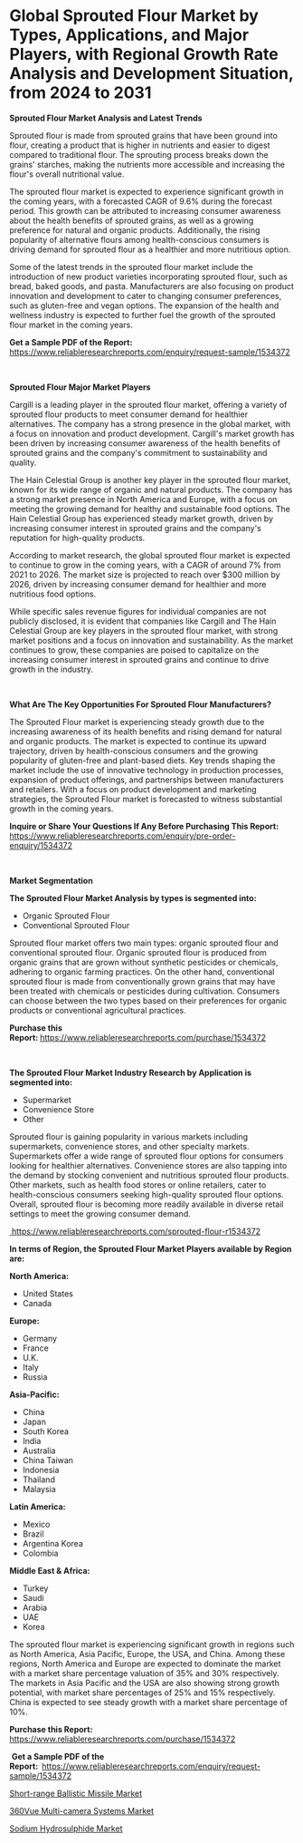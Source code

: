 <p><h1>Global Sprouted Flour Market by Types, Applications, and Major Players, with Regional Growth Rate Analysis and Development Situation, from 2024 to 2031</h1></p><p><strong>Sprouted Flour Market Analysis and Latest Trends</strong></p>
<p><p>Sprouted flour is made from sprouted grains that have been ground into flour, creating a product that is higher in nutrients and easier to digest compared to traditional flour. The sprouting process breaks down the grains' starches, making the nutrients more accessible and increasing the flour's overall nutritional value.</p><p>The sprouted flour market is expected to experience significant growth in the coming years, with a forecasted CAGR of 9.6% during the forecast period. This growth can be attributed to increasing consumer awareness about the health benefits of sprouted grains, as well as a growing preference for natural and organic products. Additionally, the rising popularity of alternative flours among health-conscious consumers is driving demand for sprouted flour as a healthier and more nutritious option.</p><p>Some of the latest trends in the sprouted flour market include the introduction of new product varieties incorporating sprouted flour, such as bread, baked goods, and pasta. Manufacturers are also focusing on product innovation and development to cater to changing consumer preferences, such as gluten-free and vegan options. The expansion of the health and wellness industry is expected to further fuel the growth of the sprouted flour market in the coming years.</p></p>
<p><strong>Get a Sample PDF of the Report:&nbsp;</strong> <a href="https://www.reliableresearchreports.com/enquiry/request-sample/1534372">https://www.reliableresearchreports.com/enquiry/request-sample/1534372</a></p>
<p>&nbsp;</p>
<p><strong>Sprouted Flour Major Market Players</strong></p>
<p><p>Cargill is a leading player in the sprouted flour market, offering a variety of sprouted flour products to meet consumer demand for healthier alternatives. The company has a strong presence in the global market, with a focus on innovation and product development. Cargill's market growth has been driven by increasing consumer awareness of the health benefits of sprouted grains and the company's commitment to sustainability and quality.</p><p>The Hain Celestial Group is another key player in the sprouted flour market, known for its wide range of organic and natural products. The company has a strong market presence in North America and Europe, with a focus on meeting the growing demand for healthy and sustainable food options. The Hain Celestial Group has experienced steady market growth, driven by increasing consumer interest in sprouted grains and the company's reputation for high-quality products.</p><p>According to market research, the global sprouted flour market is expected to continue to grow in the coming years, with a CAGR of around 7% from 2021 to 2026. The market size is projected to reach over $300 million by 2026, driven by increasing consumer demand for healthier and more nutritious food options.</p><p>While specific sales revenue figures for individual companies are not publicly disclosed, it is evident that companies like Cargill and The Hain Celestial Group are key players in the sprouted flour market, with strong market positions and a focus on innovation and sustainability. As the market continues to grow, these companies are poised to capitalize on the increasing consumer interest in sprouted grains and continue to drive growth in the industry.</p></p>
<p>&nbsp;</p>
<p><strong>What Are The Key Opportunities For Sprouted Flour Manufacturers?</strong></p>
<p><p>The Sprouted Flour market is experiencing steady growth due to the increasing awareness of its health benefits and rising demand for natural and organic products. The market is expected to continue its upward trajectory, driven by health-conscious consumers and the growing popularity of gluten-free and plant-based diets. Key trends shaping the market include the use of innovative technology in production processes, expansion of product offerings, and partnerships between manufacturers and retailers. With a focus on product development and marketing strategies, the Sprouted Flour market is forecasted to witness substantial growth in the coming years.</p></p>
<p><strong>Inquire or Share Your Questions If Any Before Purchasing This Report:</strong> <a href="https://www.reliableresearchreports.com/enquiry/pre-order-enquiry/1534372">https://www.reliableresearchreports.com/enquiry/pre-order-enquiry/1534372</a></p>
<p>&nbsp;</p>
<p><strong>Market Segmentation</strong></p>
<p><strong>The Sprouted Flour Market Analysis by types is segmented into:</strong></p>
<p><ul><li>Organic Sprouted Flour</li><li>Conventional Sprouted Flour</li></ul></p>
<p><p>Sprouted flour market offers two main types: organic sprouted flour and conventional sprouted flour. Organic sprouted flour is produced from organic grains that are grown without synthetic pesticides or chemicals, adhering to organic farming practices. On the other hand, conventional sprouted flour is made from conventionally grown grains that may have been treated with chemicals or pesticides during cultivation. Consumers can choose between the two types based on their preferences for organic products or conventional agricultural practices.</p></p>
<p><strong>Purchase this Report:&nbsp;</strong><a href="https://www.reliableresearchreports.com/purchase/1534372">https://www.reliableresearchreports.com/purchase/1534372</a></p>
<p>&nbsp;</p>
<p><strong>The Sprouted Flour Market Industry Research by Application is segmented into:</strong></p>
<p><ul><li>Supermarket</li><li>Convenience Store</li><li>Other</li></ul></p>
<p><p>Sprouted flour is gaining popularity in various markets including supermarkets, convenience stores, and other specialty markets. Supermarkets offer a wide range of sprouted flour options for consumers looking for healthier alternatives. Convenience stores are also tapping into the demand by stocking convenient and nutritious sprouted flour products. Other markets, such as health food stores or online retailers, cater to health-conscious consumers seeking high-quality sprouted flour options. Overall, sprouted flour is becoming more readily available in diverse retail settings to meet the growing consumer demand.</p></p>
<p><a href="https://www.reliableresearchreports.com/sprouted-flour-r1534372">&nbsp;https://www.reliableresearchreports.com/sprouted-flour-r1534372</a></p>
<p><strong>In terms of Region, the Sprouted Flour Market Players available by Region are:</strong></p>
<p>
    <p> <strong> North America: </strong>
        <ul>
            <li>United States</li>
            <li>Canada</li>
        </ul>
        </p> 
    <p> <strong> Europe: </strong>
        <ul>
            <li>Germany</li>
            <li>France</li>
            <li>U.K.</li>
            <li>Italy</li>
            <li>Russia</li>
        </ul>
        </p> 
    <p> <strong> Asia-Pacific: </strong>
        <ul>
            <li>China</li>
            <li>Japan</li>
            <li>South Korea</li>
            <li>India</li>
            <li>Australia</li>
            <li>China Taiwan</li>
            <li>Indonesia</li>
            <li>Thailand</li>
            <li>Malaysia</li>
        </ul>
        </p> 
    <p> <strong> Latin America: </strong>
        <ul>
            <li>Mexico</li>
            <li>Brazil</li>
            <li>Argentina Korea</li>
            <li>Colombia</li>
        </ul>
        </p> 
    <p> <strong> Middle East & Africa: </strong>
        <ul>
            <li>Turkey</li>
            <li>Saudi</li>
            <li>Arabia</li>
            <li>UAE</li>
            <li>Korea</li>
        </ul>
    </p>
    </p>
<p><p>The sprouted flour market is experiencing significant growth in regions such as North America, Asia Pacific, Europe, the USA, and China. Among these regions, North America and Europe are expected to dominate the market with a market share percentage valuation of 35% and 30% respectively. The markets in Asia Pacific and the USA are also showing strong growth potential, with market share percentages of 25% and 15% respectively. China is expected to see steady growth with a market share percentage of 10%.</p></p>
<p><strong>Purchase this Report: </strong><a href="https://www.reliableresearchreports.com/purchase/1534372">https://www.reliableresearchreports.com/purchase/1534372</a></p>
<p>&nbsp;<strong>Get a Sample PDF of the Report:&nbsp;&nbsp;</strong><a href="https://www.reliableresearchreports.com/enquiry/request-sample/1534372">https://www.reliableresearchreports.com/enquiry/request-sample/1534372</a></p>
<p><strong></strong></p>
<p><p><a href="https://issuu.com/reportprime-2/docs/short-range-ballistic-missile-market-size-2030.ppt">Short-range Ballistic Missile Market</a></p><p><a href="https://issuu.com/reportprime-2/docs/360vue-multi-camera-systems-market-size-2030.pptx">360Vue Multi-camera Systems Market</a></p><p><a href="https://cute-banjo-8ca.notion.site/Sodium-Hydrosulphide-Market-Size-2024-2031-Global-Industrial-Analysis-Key-Geographical-Regions-M-d75c67cbe20a495c9934d9703f7f6708">Sodium Hydrosulphide Market</a></p></p>